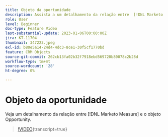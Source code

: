 ```yaml
---
title: Objeto da oportunidade
description: Assista a um detalhamento da relação entre  [!DNL Marketo Measure]  e o objeto Opportunity.
role: User
level: Beginner
doc-type: Feature Video
last-substantial-update: 2023-01-06T00:00:00Z
jira: KT-11704
thumbnail: 347223.jpeg
exl-id: b80e5a14-24d4-4dc3-8ce1-30f5cf1770bd
feature: CRM Objects
source-git-commit: 262cb13fa02b32f7918ebd569720b80078c2b28d
workflow-type: tm+mt
source-wordcount: '28'
ht-degree: 0%

---
```


# Objeto da oportunidade

Veja um detalhamento da relação entre [!DNL Marketo Measure] e o objeto Opportunity.

>[!VIDEO](https://video.tv.adobe.com/v/347223/?learn=on){transcript=true}
